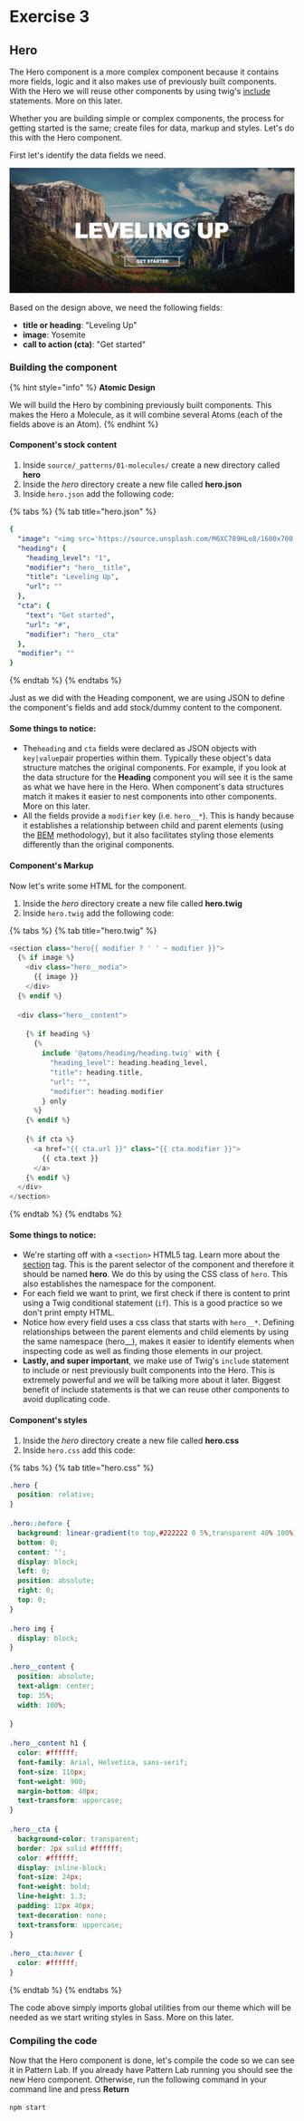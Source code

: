 # Exercise 3

## Hero

The Hero component is a more complex component because it contains more fields, logic and it also makes use of previously built components. With the Hero we will reuse other components by using twig's [include](https://twig.symfony.com/doc/2.x/tags/include.html) statements. More on this later.

Whether you are building simple or complex components, the process for getting started is the same; create files for data, markup and styles. Let's do this with the Hero component.

First let's identify the data fields we need.

![Hero component  \(picture from https://unsplash.com by Aniket Deole\)](.gitbook/assets/components-for-beginners-hero.png)

Based on the design above, we need the following fields:

* **title or heading**: "Leveling Up"
* **image**: Yosemite
* **call to action \(cta\)**: "Get started"

### Building the component

{% hint style="info" %}
**Atomic Design**

We will build the Hero by combining previously built components.  This makes the Hero a Molecule, as it will combine several Atoms \(each of the fields above is an Atom\).
{% endhint %}

#### Component's stock content

1. Inside `source/_patterns/01-molecules/` create a new directory called **hero**
2. Inside the _hero_ directory create a new file called **hero.json**
3. Inside `hero.json` add the following code:

{% tabs %}
{% tab title="hero.json" %}
```yaml
{
  "image": "<img src='https://source.unsplash.com/M6XC789HLe8/1600x700' alt='A wonderful image' />",
  "heading": {
    "heading_level": "1",
    "modifier": "hero__title",
    "title": "Leveling Up",
    "url": ""
  },
  "cta": {
    "text": "Get started",
    "url": "#",
    "modifier": "hero__cta"
  },
  "modifier": ""
}
```
{% endtab %}
{% endtabs %}

Just as we did with the Heading component, we are using JSON to define the component's fields and add stock/dummy content to the component. 

#### Some things to notice: <a id="some-things-to-notice"></a>

* The`heading` and `cta` fields were declared as JSON objects with `key|value`pair properties within them. Typically these object's data structure matches the original components. For example, if you look at the data structure for the **Heading** component you will see it is the same as what we have here in the Hero. When component's data structures match it makes it easier to nest components into other components. More on this later.
* All the fields provide a `modifier` key \(i.e. `hero__*`\). This is handy because it establishes a relationship between child and parent elements \(using the [BEM](https://css-tricks.com/bem-101/) methodology\), but it also facilitates styling those elements differently than the original components.

#### Component's Markup

Now let's write some HTML for the component.

1. Inside the _hero_ directory create a new file called **hero.twig**
2. Inside `hero.twig` add the following code:

{% tabs %}
{% tab title="hero.twig" %}
```php
<section class="hero{{ modifier ? ' ' ~ modifier }}">
  {% if image %}
    <div class="hero__media">
      {{ image }}
    </div>
  {% endif %}

  <div class="hero__content">
  
    {% if heading %}
      {%
        include '@atoms/heading/heading.twig' with {
          "heading_level": heading.heading_level,
          "title": heading.title,
          "url": "",
          "modifier": heading.modifier
        } only
      %}
    {% endif %}

    {% if cta %}
      <a href="{{ cta.url }}" class="{{ cta.modifier }}">
        {{ cta.text }}
      </a>
    {% endif %}
  </div>
</section>
```
{% endtab %}
{% endtabs %}

#### Some things to notice: <a id="some-things-to-notice-1"></a>

* We're starting off with a `<section>` HTML5 tag. Learn more about the [section](https://www.w3schools.com/tags/tag_section.asp) tag. This is the parent selector of the component and therefore it should be named **hero**. We do this by using the CSS class of `hero`.  This also establishes the namespace for the component.
* For each field we want to print, we first check if there is content to print using a Twig conditional statement \(`if`\). This is a good practice so we don't print empty HTML.
* Notice how every field uses a css class that starts with `hero__*`. Defining relationships between the parent elements and child elements by using the same namespace \(hero\_\_\), makes it easier to identify elements when inspecting code as well as finding those elements in our project.
* **Lastly, and super important**, we make use of Twig's `include` statement to include or nest previously built components into the Hero. This is extremely powerful and we will be talking more about it later. Biggest benefit of include statements is that we can reuse other components to avoid duplicating code.

#### Component's styles

1. Inside the _hero_ directory create a new file called **hero.css**
2. Inside `hero.css` add this code:

{% tabs %}
{% tab title="hero.css" %}
```css
.hero {
  position: relative;
}

.hero::before {
  background: linear-gradient(to top,#222222 0 5%,transparent 40% 100%);
  bottom: 0;
  content: '';
  display: block;
  left: 0;
  position: absolute;
  right: 0;
  top: 0;
}

.hero img {
  display: block;
}

.hero__content {
  position: absolute;
  text-align: center;
  top: 35%;
  width: 100%;

}

.hero__content h1 {
  color: #ffffff;
  font-family: Arial, Helvetica, sans-serif;
  font-size: 110px;
  font-weight: 900;
  margin-bottom: 40px;
  text-transform: uppercase;
}

.hero__cta {
  background-color: transparent;
  border: 2px solid #ffffff;
  color: #ffffff;
  display: inline-block;
  font-size: 24px;
  font-weight: bold;
  line-height: 1.3;
  padding: 12px 40px;
  text-decoration: none;
  text-transform: uppercase;
}

.hero__cta:hover {
  color: #ffffff;
}

```
{% endtab %}
{% endtabs %}

The code above simply imports global utilities from our theme which will be needed as we start writing styles in Sass. More on this later.

### Compiling the code <a id="compiling-the-code"></a>

Now that the Hero component is done, let's compile the code so we can see it in Pattern Lab.  If you already have Pattern Lab running you should see the new Hero component.  Otherwise, run the following command in your command line and press **Return**

`npm start`

